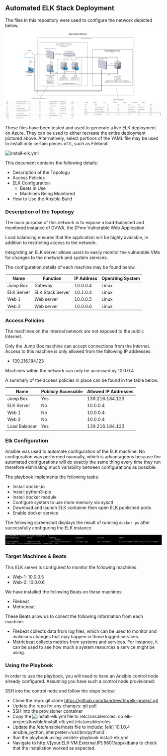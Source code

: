 ## Automated ELK Stack Deployment

The files in this repository were used to configure the network depicted below.

![Final-Network-Diagram](Images/Final-Network-Diagram.png)

These files have been tested and used to generate a live ELK deployment on Azure. They can be used to either recreate the entire deployment pictured above. Alternatively, select portions of the YAML file may be used to install only certain pieces of it, such as Filebeat.

  ![install-elk.yml](Ansible/install-elk.yml)


This document contains the following details:
- Description of the Topologu
- Access Policies
- ELK Configuration
  - Beats in Use
  - Machines Being Monitored
- How to Use the Ansible Build


### Description of the Topology

The main purpose of this network is to expose a load-balanced and monitored instance of DVWA, the D*mn Vulnerable Web Application.

Load balancing ensures that the application will be highly available, in addition to restricting access to the network.

Integrating an ELK server allows users to easily monitor the vulnerable VMs for changes to the nnetwork and system services.

The configuration details of each machine may be found below.

| Name       | Function         | IP Address | Operating System |
|------------|------------------|------------|------------------|
| Jump Box   | Gateway          | 10.0.0.4   | Linux            |
| ELK Server | ELK Stack Server | 10.1.0.4   | Linux            |
| Web 1      | Web server       | 10.0.0.5   | Linux            |
| Web 2      | Web server       | 10.0.0.6   | Linux            |

### Access Policies

The machines on the internal network are not exposed to the public Internet. 

Only the Jump Box machine can accept connections from the Internet. Access to this machine is only allowed from the following IP addresses:
- 139.216.184.123

Machines within the network can only be accessed by 10.0.0.4

A summary of the access policies in place can be found in the table below.

| Name          | Publicly Accessible | Allowed IP Addresses |
|---------------|---------------------|----------------------|
| Jump Box      | Yes                 | 139.216.184.123      |
| ELK Server    | No                  | 10.0.0.4             |
| Web 1         | No                  | 10.0.0.4             |
| Web 2         | No                  | 10.0.0.4             |
| Load Balancer | Yes                 | 139.216.184.123      |

### Elk Configuration

Ansible was used to automate configuration of the ELK machine. No configuration was performed manually, which is advantageous because the 
automated configurations will do exactly the same thing every time they run therefore eliminating much variability between configurations as possible.

The playbook implements the following tasks:
- Install docker.io
- Install python3-pip
- Install docker module
- Configure system to use more memory via sysctl
- Download and launch ELK container then open ELK published ports
- Enable docker service

The following screenshot displays the result of running `docker ps` after successfully configuring the ELK instance.

![Docker output](Images/docker-ps.png)

### Target Machines & Beats
This ELK server is configured to monitor the following machines:
- Web-1: 10.0.0.5
- Web-2: 10.0.0.6

We have installed the following Beats on these machines:
- Filebeat
- Metricbeat

These Beats allow us to collect the following information from each machine:
- Filebeat collects data from log files, which can be used to monitor and malicious changes that may happen in those logged services.
- Metricbeat collects metrics from systems and services. For instance, it can be used to see how much a system resources a service might be using.

### Using the Playbook
In order to use the playbook, you will need to have an Ansible control node already configured. Assuming you have such a control node provisioned: 

SSH into the control node and follow the steps below:
- Clone the repo: git clone https://github.com/tiandrewthh/elk-project.git
- Update the repo for any changes: git pull
- SSH into the provisioner container
- Copy the ![install-elk.yml](Ansible/install-elk.yml) file to /etc/ansible/roles: cp elk-project/Ansible/install-elk.yml /etc/ansible/roles
- Update the /etc/ansible/hosts file to include: [elk] 10.1.0.4 ansible_python_interpreter=/usr/bin/python3
- Run the playbook using: ansible-playbook install-elk.yml 
- Navigate to http://[your.ELK-VM.External.IP]:5601/app/kibana to check that the installation worked as expected.

